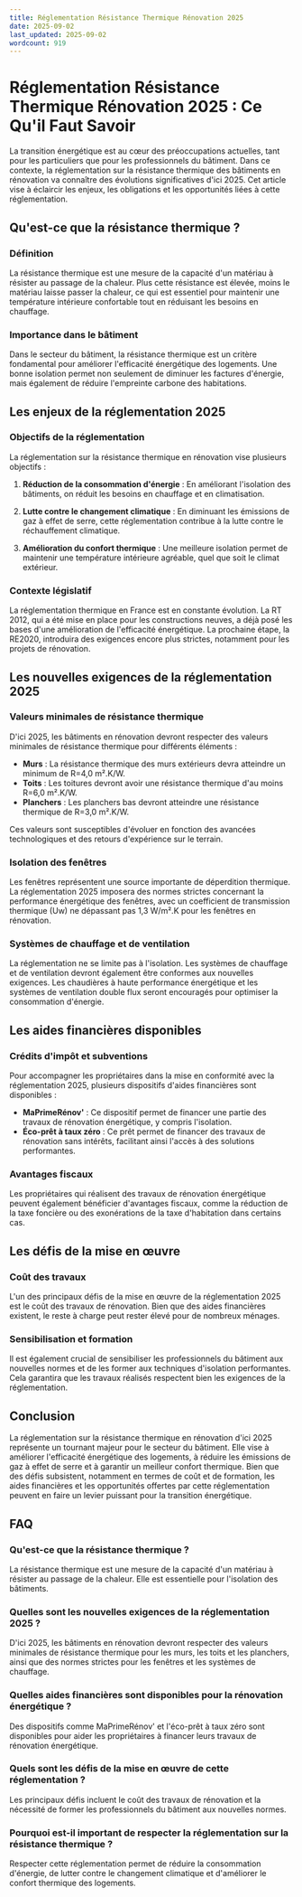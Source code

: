 ```yaml
---
title: Réglementation Résistance Thermique Rénovation 2025
date: 2025-09-02
last_updated: 2025-09-02
wordcount: 919
---
```


# Réglementation Résistance Thermique Rénovation 2025 : Ce Qu'il Faut Savoir

La transition énergétique est au cœur des préoccupations actuelles, tant pour les particuliers que pour les professionnels du bâtiment. Dans ce contexte, la réglementation sur la résistance thermique des bâtiments en rénovation va connaître des évolutions significatives d'ici 2025. Cet article vise à éclaircir les enjeux, les obligations et les opportunités liées à cette réglementation.

## Qu'est-ce que la résistance thermique ?

### Définition

La résistance thermique est une mesure de la capacité d'un matériau à résister au passage de la chaleur. Plus cette résistance est élevée, moins le matériau laisse passer la chaleur, ce qui est essentiel pour maintenir une température intérieure confortable tout en réduisant les besoins en chauffage.

### Importance dans le bâtiment

Dans le secteur du bâtiment, la résistance thermique est un critère fondamental pour améliorer l'efficacité énergétique des logements. Une bonne isolation permet non seulement de diminuer les factures d'énergie, mais également de réduire l'empreinte carbone des habitations.

## Les enjeux de la réglementation 2025

### Objectifs de la réglementation

La réglementation sur la résistance thermique en rénovation vise plusieurs objectifs :

1. **Réduction de la consommation d'énergie** : En améliorant l'isolation des bâtiments, on réduit les besoins en chauffage et en climatisation.
   
2. **Lutte contre le changement climatique** : En diminuant les émissions de gaz à effet de serre, cette réglementation contribue à la lutte contre le réchauffement climatique.

3. **Amélioration du confort thermique** : Une meilleure isolation permet de maintenir une température intérieure agréable, quel que soit le climat extérieur.

### Contexte législatif

La réglementation thermique en France est en constante évolution. La RT 2012, qui a été mise en place pour les constructions neuves, a déjà posé les bases d'une amélioration de l'efficacité énergétique. La prochaine étape, la RE2020, introduira des exigences encore plus strictes, notamment pour les projets de rénovation.

## Les nouvelles exigences de la réglementation 2025

### Valeurs minimales de résistance thermique

D'ici 2025, les bâtiments en rénovation devront respecter des valeurs minimales de résistance thermique pour différents éléments :

- **Murs** : La résistance thermique des murs extérieurs devra atteindre un minimum de R=4,0 m².K/W.
- **Toits** : Les toitures devront avoir une résistance thermique d'au moins R=6,0 m².K/W.
- **Planchers** : Les planchers bas devront atteindre une résistance thermique de R=3,0 m².K/W.

Ces valeurs sont susceptibles d'évoluer en fonction des avancées technologiques et des retours d'expérience sur le terrain.

### Isolation des fenêtres

Les fenêtres représentent une source importante de déperdition thermique. La réglementation 2025 imposera des normes strictes concernant la performance énergétique des fenêtres, avec un coefficient de transmission thermique (Uw) ne dépassant pas 1,3 W/m².K pour les fenêtres en rénovation.

### Systèmes de chauffage et de ventilation

La réglementation ne se limite pas à l'isolation. Les systèmes de chauffage et de ventilation devront également être conformes aux nouvelles exigences. Les chaudières à haute performance énergétique et les systèmes de ventilation double flux seront encouragés pour optimiser la consommation d'énergie.

## Les aides financières disponibles

### Crédits d'impôt et subventions

Pour accompagner les propriétaires dans la mise en conformité avec la réglementation 2025, plusieurs dispositifs d'aides financières sont disponibles :

- **MaPrimeRénov'** : Ce dispositif permet de financer une partie des travaux de rénovation énergétique, y compris l'isolation.
- **Éco-prêt à taux zéro** : Ce prêt permet de financer des travaux de rénovation sans intérêts, facilitant ainsi l'accès à des solutions performantes.

### Avantages fiscaux

Les propriétaires qui réalisent des travaux de rénovation énergétique peuvent également bénéficier d'avantages fiscaux, comme la réduction de la taxe foncière ou des exonérations de la taxe d'habitation dans certains cas.

## Les défis de la mise en œuvre

### Coût des travaux

L'un des principaux défis de la mise en œuvre de la réglementation 2025 est le coût des travaux de rénovation. Bien que des aides financières existent, le reste à charge peut rester élevé pour de nombreux ménages.

### Sensibilisation et formation

Il est également crucial de sensibiliser les professionnels du bâtiment aux nouvelles normes et de les former aux techniques d'isolation performantes. Cela garantira que les travaux réalisés respectent bien les exigences de la réglementation.

## Conclusion

La réglementation sur la résistance thermique en rénovation d'ici 2025 représente un tournant majeur pour le secteur du bâtiment. Elle vise à améliorer l'efficacité énergétique des logements, à réduire les émissions de gaz à effet de serre et à garantir un meilleur confort thermique. Bien que des défis subsistent, notamment en termes de coût et de formation, les aides financières et les opportunités offertes par cette réglementation peuvent en faire un levier puissant pour la transition énergétique.

## FAQ

### Qu'est-ce que la résistance thermique ?

La résistance thermique est une mesure de la capacité d'un matériau à résister au passage de la chaleur. Elle est essentielle pour l'isolation des bâtiments.

### Quelles sont les nouvelles exigences de la réglementation 2025 ?

D'ici 2025, les bâtiments en rénovation devront respecter des valeurs minimales de résistance thermique pour les murs, les toits et les planchers, ainsi que des normes strictes pour les fenêtres et les systèmes de chauffage.

### Quelles aides financières sont disponibles pour la rénovation énergétique ?

Des dispositifs comme MaPrimeRénov' et l'éco-prêt à taux zéro sont disponibles pour aider les propriétaires à financer leurs travaux de rénovation énergétique.

### Quels sont les défis de la mise en œuvre de cette réglementation ?

Les principaux défis incluent le coût des travaux de rénovation et la nécessité de former les professionnels du bâtiment aux nouvelles normes.

### Pourquoi est-il important de respecter la réglementation sur la résistance thermique ?

Respecter cette réglementation permet de réduire la consommation d'énergie, de lutter contre le changement climatique et d'améliorer le confort thermique des logements.